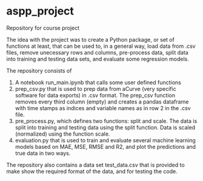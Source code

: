 # aspp_project
Repository for course project

The idea with the project was to create a Python package, or set of functions at least, that can be used to, in a general way, load data from .csv files, remove unecessary rows and columns, pre-process data, split data into training and testing data sets, and evaluate some regression models.  

The repository consists of 
1. A notebook run_main.ipynb that calls some user defined functions
2. prep_csv.py that is used to prep data from aCurve (very specific software for data exports) in .csv format. The prep_csv function removes every third column (empty) and creates a pandas dataframe
with time stamps as indices and variable names as in row 2 in the .csv file. 
3. pre_process.py, which defines two functions: split and scale. The data is split into training and testing data using the split function. Data is scaled (normalized) using the function scale.
4. evaluation.py that is used to train and evaluate several machine learning models based on MAE, MSE, RMSE and R2, and plot the predictions and true data in two ways.

The repository also contains a data set test_data.csv that is provided to make show the required format of the data, and for testing the code. 